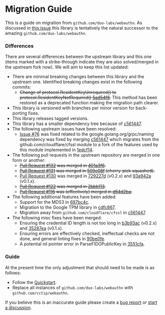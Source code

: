 # Migration Guide

This is a guide on migration from `github.com/duo-labs/webauthn`. As discussed in [this issue](https://github.com/duo-labs/webauthn/issues/155)
this library is tentatively the natural successor to the amazing `github.com/duo-labs/webauthn`.

### Differences

There are several differences between the upstream library and this one (items marked with a strike-through indicate
they are also solved/merged in the upstream fork now). We will aim to keep this list updated:

* There are minimal breaking changes between this library and the upstream one. Identified breaking changes exist in the
  following commits:
    * ~~Change of protocol.ResidentKeyUnrequired() to protocol.ResidentKeyNotRequired() [5ad54f8](https://github.com/cctip/webauthn/commit/5ad54f89952eb238a7d6e10ed2d443738351d67f).~~
      This method has been restored as a deprecated function making the migration path clearer.
* This library is versioned with branches per minor version for back-porting fixes.
* This library releases tagged versions.
* This library has a smaller dependency tree because of [c561447](https://github.com/cctip/webauthn/commit/c561447e218d73421476565a3d66ab6dc934966c).
* The following upstream issues have been resolved:
    * [Issue #76](https://github.com/duo-labs/webauthn/issues/76) was fixed related to the google.golang.org/grpc/naming dependency was fixed by merging
      [c561447](https://github.com/cctip/webauthn/commit/c561447e218d73421476565a3d66ab6dc934966c)
      which migrates from the github.com/cloudflare/cfssl module to a fork of the features used by this module implemented
      in [1edcf14](https://github.com/cctip/revoke/commit/1edcf14a748f88f41663433f336e07604f5e72c1).
* The following pull requests in the upstream repository are merged in one form or another:
    * ~~[Pull Request #132](https://github.com/duo-labs/webauthn/pull/132) was merged in [401a3f6](https://github.com/cctip/webauthn/commit/401a3f63b5fb3c91faa52c56a9295b78d62e039f).~~
    * ~~[Pull Request #131](https://github.com/duo-labs/webauthn/pull/131) was merged in [509e08f](https://github.com/cctip/webauthn/commit/509e08fb364c78be30067a93d976730a8fe4a656) (cherry-pick squashed).~~
    * [Pull Request #130](https://github.com/duo-labs/webauthn/pull/130) was merged in [729227d](https://github.com/cctip/webauthn/commit/729227d1ec0504ebb518f38e72bcd10ae68c4130) (v0.2.x) and [93a942a](https://github.com/cctip/webauthn/commit/93a942a90dbb82d997e1ed2945ba41b37d47890f) (v0.1.x).
    * ~~[Pull Request #122](https://github.com/duo-labs/webauthn/pull/122) was merged in [2bbb113](https://github.com/cctip/webauthn/commit/2bbb113b333b775d2d7c5551b7220f713f666f00).~~
    * ~~[Pull Request #116](https://github.com/duo-labs/webauthn/pull/116) was (effectively) merged in [d64d2ba](https://github.com/cctip/webauthn/commit/d64d2ba780240964310c7f5862add333bc659348).~~
* The following additional features have been added:
  * Support for the MDS3 in [697bc4c](https://github.com/cctip/webauthn/commit/697bc4cb16d3cfc8755bd946b55b9699e76a4510).
  * Migration to the Google TPM library in [cdfc867](https://github.com/cctip/webauthn/commit/cdfc8674dbeaed1b48b28bc87c364dffe132b104).
  * Migration away from `github.com/cloudflare/cfssl` in [c561447](https://github.com/cctip/webauthn/commit/c561447e218d73421476565a3d66ab6dc934966c).
* The following misc fixes have been merged:
    * Ensuring the credential ID length is not too long in [b3b93ac](https://github.com/cctip/webauthn/commit/b3b93ac3770a26a92adbcd4b527bbb391127931b) (v0.2.x) and [35287ea](https://github.com/cctip/webauthn/commit/35287ea54b50b1f553f3cc0f0f5527039f375e2c) (v0.1.x).
    * Ensuring errors are effectively checked, ineffectual checks are not done, and general linting fixes in [90be0fe](https://github.com/cctip/webauthn/commit/90be0fe276222bd574cf19856081979789ce9fca).
    * A potential nil pointer error in ParseFIDOPublicKey in [3551cfa](https://github.com/cctip/webauthn/commit/3551cfae24f258cd9c978a73711fb9551f82d1e4).

### Guide

At the present time the only adjustment that should need to be made is as follows:

- Follow the [Quickstart](README.md#quickstart).
- Replace all instances of `github.com/duo-labs/webauthn` with `github.com/cctip/webauthn`.

If you believe this is an inaccurate guide please create a
[bug report](https://github.com/cctip/webauthn/issues/new?assignees=&labels=type%2Fpotential-bug%2Cstatus%2Fneeds-triage%2Cpriority%2Fnormal&template=bug-report.yml) 
or [start a discussion](https://github.com/cctip/webauthn/discussions/new).